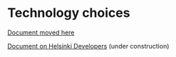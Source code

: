 
# Technology choices

[Document moved here](docs/technology-choices.md)

[Document on Helsinki Developers](https://developer.hel.ninja/technology-choices) (under construction)
